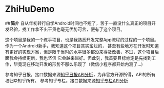 # ZhiHuDemo
##**简介**
自从年初转行自学Android时间也不短了，苦于一直没什么真正的项目开发经验，找工作拿不出干货也毫无优势可言，便有了这个项目。

这个项目是我的一个练手项目，也是我熟悉开发完整App流程的过程的一个项目。作为一个Android新手，我知道这个项目其实蛮烂的，
甚至有些地方在开发时知道有更好的实现方案，但是限于当时的水平很多都没来得及改善，不过，这个项目后面我会持续更新，我也坚信
它会越来越好。但此刻，我首要目标肯定是先找到工作，毕竟现在移动开发的形势不那么乐观了（微信小程序都开始内测了...)

参考知乎日报，接口数据来源[知乎日报API分析](https://github.com/izzyleung/ZhihuDailyPurify/wiki/知乎日报-API-分析)，为非官方开源所得，API的所有权归©知乎所有。
参考知乎专栏，接口数据来源[知乎专栏API分析](https://marktony.github.io/2016/05/14/%E7%9F%A5%E4%B9%8E%E4%B8%93%E6%A0%8FAPI%E5%88%86%E6%9E%90/)